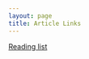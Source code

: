 ```yaml
---
layout: page
title: Article Links
---
```

<a class="twitter-timeline" href="https://twitter.com/bmoney_notes">Reading list</a> <script async src="//platform.twitter.com/widgets.js" charset="utf-8"></script>

